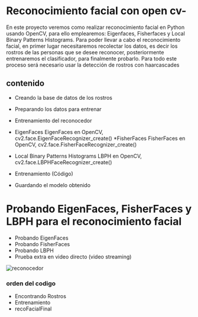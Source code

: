
# Reconocimiento facial con open cv-

En este proyecto veremos como realizar reconocimiento facial en Python usando OpenCV, para ello emplearemos: Eigenfaces, Fisherfaces y Local Binary Patterns Histograms. Para poder llevar a cabo el reconocimiento facial, en primer lugar necesitaremos recolectar los datos, es decir los rostros de las personas que se desee reconocer, posteriormente entrenaremos el clasificador, para finalmente probarlo. Para todo este proceso será necesario usar la detección de rostros con haarcascades

## contenido 
* Creando la base de datos de los rostros
* Preparando los datos para entrenar
* Entrenamiento del reconocedor
* EigenFaces
EigenFaces en OpenCV, cv2.face.EigenFaceRecognizer_create()
*FisherFaces
FisherFaces en OpenCV, cv2.face.FisherFaceRecognizer_create()

* Local Binary Patterns Histograms
LBPH en OpenCV, cv2.face.LBPHFaceRecognizer_create()

* Entrenamiento (Código)
* Guardando el modelo obtenido

# Probando EigenFaces, FisherFaces y LBPH para el reconocimiento facial
* Probando EigenFaces
* Probando FisherFaces
* Probando LBPH
* Prueba extra en video directo (video streaming)

![reconocedor](https://user-images.githubusercontent.com/49911347/150588586-b5addcfc-81f3-4732-bfce-f49d8f516719.png)

### orden del codigo
- Encontrando Rostros
- Entrenamiento
- recoFacialFinal

